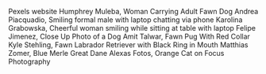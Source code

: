 Pexels website
Humphrey Muleba, Woman Carrying Adult Fawn Dog
Andrea Piacquadio, Smiling formal male with laptop chatting via phone
Karolina Grabowska, Cheerful woman smiling while sitting at table with laptop
Felipe Jimenez, Close Up Photo of a Dog
Amit Talwar, Fawn Pug With Red Collar
Kyle Stehling, Fawn Labrador Retriever with Black Ring in Mouth
Matthias Zomer, Blue Merle Great Dane
Alexas Fotos, Orange Cat on Focus Photography